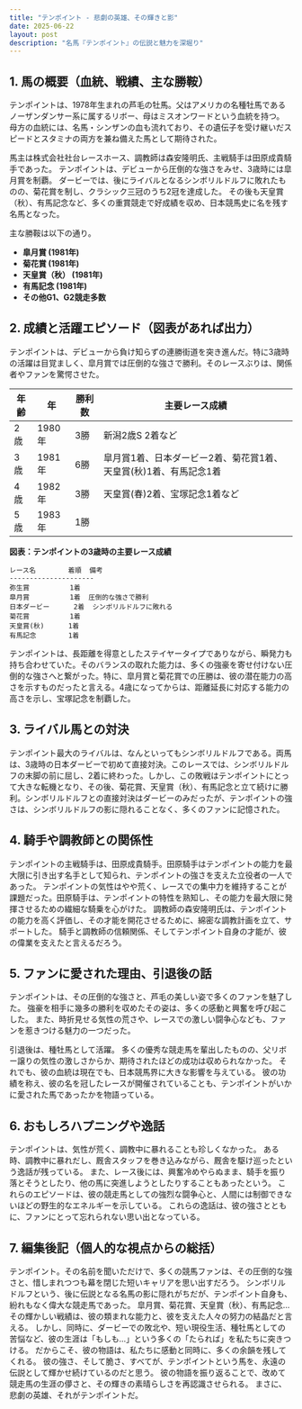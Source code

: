 ```yaml
---
title: "テンポイント - 悲劇の英雄、その輝きと影"
date: 2025-06-22
layout: post
description: "名馬『テンポイント』の伝説と魅力を深堀り"
---
```


## 1. 馬の概要（血統、戦績、主な勝鞍）

テンポイントは、1978年生まれの芦毛の牡馬。父はアメリカの名種牡馬であるノーザンダンサー系に属するリボー、母はミスオンワードという血統を持つ。  母方の血統には、名馬・シンザンの血も流れており、その遺伝子を受け継いだスピードとスタミナの両方を兼ね備えた馬として期待された。  

馬主は株式会社社台レースホース、調教師は森安隆明氏、主戦騎手は田原成貴騎手であった。  テンポイントは、デビューから圧倒的な強さをみせ、3歳時には皐月賞を制覇。  ダービーでは、後にライバルとなるシンボリルドルフに敗れたものの、菊花賞を制し、クラシック三冠のうち2冠を達成した。  その後も天皇賞（秋）、有馬記念など、多くの重賞競走で好成績を収め、日本競馬史に名を残す名馬となった。

主な勝鞍は以下の通り。

* **皐月賞 (1981年)**
* **菊花賞 (1981年)**
* **天皇賞（秋） (1981年)**
* **有馬記念 (1981年)**
* **その他G1、G2競走多数**


## 2. 成績と活躍エピソード（図表があれば出力）

テンポイントは、デビューから負け知らずの連勝街道を突き進んだ。特に3歳時の活躍は目覚ましく、皐月賞では圧倒的な強さで勝利。そのレースぶりは、関係者やファンを驚愕させた。

| 年齢 | 年 | 勝利数 | 主要レース成績 |
|---|---|---|---|
| 2歳 | 1980年 | 3勝 | 新潟2歳S 2着など |
| 3歳 | 1981年 | 6勝 | 皐月賞1着、日本ダービー2着、菊花賞1着、天皇賞(秋)1着、有馬記念1着 |
| 4歳 | 1982年 | 3勝 | 天皇賞(春)2着、宝塚記念1着など |
| 5歳 | 1983年 | 1勝 |  |


**図表：テンポイントの3歳時の主要レース成績**

```
レース名        着順  備考
---------------------
弥生賞          1着
皐月賞          1着  圧倒的な強さで勝利
日本ダービー      2着  シンボリルドルフに敗れる
菊花賞          1着
天皇賞(秋)      1着
有馬記念        1着
```


テンポイントは、長距離を得意としたステイヤータイプでありながら、瞬発力も持ち合わせていた。そのバランスの取れた能力は、多くの強豪を寄せ付けない圧倒的な強さへと繋がった。特に、皐月賞と菊花賞での圧勝は、彼の潜在能力の高さを示すものだったと言える。4歳になってからは、距離延長に対応する能力の高さを示し、宝塚記念を制覇した。


## 3. ライバル馬との対決

テンポイント最大のライバルは、なんといってもシンボリルドルフである。両馬は、3歳時の日本ダービーで初めて直接対決。このレースでは、シンボリルドルフの末脚の前に屈し、2着に終わった。しかし、この敗戦はテンポイントにとって大きな転機となり、その後、菊花賞、天皇賞（秋）、有馬記念と立て続けに勝利。シンボリルドルフとの直接対決はダービーのみだったが、テンポイントの強さは、シンボリルドルフの影に隠れることなく、多くのファンに記憶された。


## 4. 騎手や調教師との関係性

テンポイントの主戦騎手は、田原成貴騎手。田原騎手はテンポイントの能力を最大限に引き出す名手として知られ、テンポイントの強さを支えた立役者の一人であった。  テンポイントの気性はやや荒く、レースでの集中力を維持することが課題だった。田原騎手は、テンポイントの特性を熟知し、その能力を最大限に発揮させるための繊細な騎乗を心がけた。  調教師の森安隆明氏は、テンポイントの能力を高く評価し、その才能を開花させるために、綿密な調教計画を立て、サポートした。  騎手と調教師の信頼関係、そしてテンポイント自身の才能が、彼の偉業を支えたと言えるだろう。


## 5. ファンに愛された理由、引退後の話

テンポイントは、その圧倒的な強さと、芦毛の美しい姿で多くのファンを魅了した。  強豪を相手に幾多の勝利を収めたその姿は、多くの感動と興奮を呼び起こした。  また、時折見せる気性の荒さや、レースでの激しい闘争心なども、ファンを惹きつける魅力の一つだった。  

引退後は、種牡馬として活躍。  多くの優秀な競走馬を輩出したものの、父リボー譲りの気性の激しさからか、期待されたほどの成功は収められなかった。  それでも、彼の血統は現在でも、日本競馬界に大きな影響を与えている。  彼の功績を称え、彼の名を冠したレースが開催されていることも、テンポイントがいかに愛された馬であったかを物語っている。


## 6. おもしろハプニングや逸話

テンポイントは、気性が荒く、調教中に暴れることも珍しくなかった。  ある時、調教中に暴れだし、厩舎スタッフを巻き込みながら、厩舎を駆け巡ったという逸話が残っている。  また、レース後には、興奮冷めやらぬまま、騎手を振り落とそうとしたり、他の馬に突進しようとしたりすることもあったという。  これらのエピソードは、彼の競走馬としての強烈な闘争心と、人間には制御できないほどの野生的なエネルギーを示している。  これらの逸話は、彼の強さとともに、ファンにとって忘れられない思い出となっている。


## 7. 編集後記（個人的な視点からの総括）

テンポイント。その名前を聞いただけで、多くの競馬ファンは、その圧倒的な強さと、惜しまれつつも幕を閉じた短いキャリアを思い出すだろう。  シンボリルドルフという、後に伝説となる名馬の影に隠れがちだが、テンポイント自身も、紛れもなく偉大な競走馬であった。  皐月賞、菊花賞、天皇賞（秋）、有馬記念…その輝かしい戦績は、彼の類まれな能力と、彼を支えた人々の努力の結晶だと言える。  しかし、同時に、ダービーでの敗北や、短い現役生活、種牡馬としての苦悩など、彼の生涯は「もしも…」という多くの「たられば」を私たちに突きつける。  だからこそ、彼の物語は、私たちに感動と同時に、多くの余韻を残してくれる。  彼の強さ、そして脆さ、すべてが、テンポイントという馬を、永遠の伝説として輝かせ続けているのだと思う。  彼の物語を振り返ることで、改めて競走馬の生涯の儚さと、その輝きの素晴らしさを再認識させられる。  まさに、悲劇の英雄、それがテンポイントだ。
